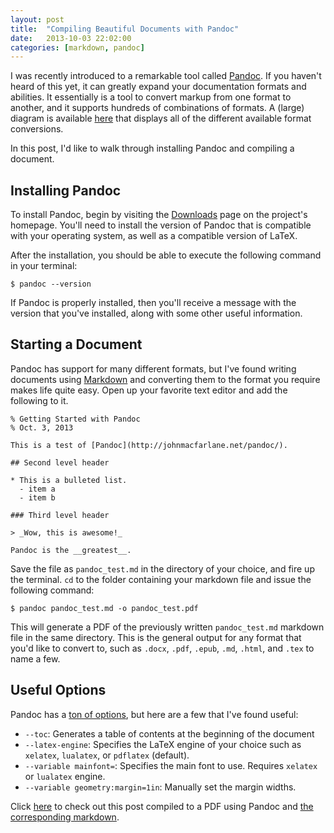 ```yaml
---
layout: post
title:  "Compiling Beautiful Documents with Pandoc"
date:   2013-10-03 22:02:00
categories: [markdown, pandoc]
---
```


I was recently introduced to a remarkable tool called [Pandoc](http://johnmacfarlane.net/pandoc/). If you haven't heard of this yet, it can greatly expand your documentation formats and abilities. It essentially is a tool to convert markup from one format to another, and it supports hundreds of combinations of formats. A (large) diagram is available [here](http://johnmacfarlane.net/pandoc/diagram.png) that displays all of the different available format conversions.

In this post, I'd like to walk through installing Pandoc and compiling a document.

## Installing Pandoc

To install Pandoc, begin by visiting the [Downloads](http://johnmacfarlane.net/pandoc/installing.html) page on the project's homepage. You'll need to install the version of Pandoc that is compatible with your operating system, as well as a compatible version of LaTeX.

After the installation, you should be able to execute the following command in your terminal:

<pre class="no-highlight"><code><span class="dollar">$</span> pandoc --version</code></pre>

If Pandoc is properly installed, then you'll receive a message with the version that you've installed, along with some other useful information.

## Starting a Document

Pandoc has support for many different formats, but I've found writing documents using [Markdown](http://en.wikipedia.org/wiki/Markdown) and converting them to the format you require makes life quite easy. Open up your favorite text editor and add the following to it.

<pre class="no-highlight"><code>% Getting Started with Pandoc
% Oct. 3, 2013

This is a test of [Pandoc](http://johnmacfarlane.net/pandoc/).

## Second level header

* This is a bulleted list.
  - item a
  - item b

### Third level header

> _Wow, this is awesome!_

Pandoc is the __greatest__.
</code></pre>

Save the file as `pandoc_test.md` in the directory of your choice, and fire up the terminal. `cd` to the folder containing your markdown file and issue the following command:

<pre class="no-highlight"><code><span class="dollar">$</span> pandoc pandoc_test.md -o pandoc_test.pdf</code></pre>

This will generate a PDF of the previously written `pandoc_test.md` markdown file in the same directory. This is the general output for any format that you'd like to convert to, such as `.docx`, `.pdf`, `.epub`, `.md`, `.html`, and `.tex` to name a few.

## Useful Options

Pandoc has a [ton of options](http://johnmacfarlane.net/pandoc/README.html#options), but here are a few that I've found useful:

* `--toc`: Generates a table of contents at the beginning of the document
* `--latex-engine`: Specifies the LaTeX engine of your choice such as `xelatex`, `lualatex`, or `pdflatex` (default).
* `--variable mainfont=`: Specifies the main font to use. Requires `xelatex` or `lualatex` engine.
* `--variable geometry:margin=1in`: Manually set the margin widths.

Click [here](/lib/pandoc.pdf) to check out this post compiled to a PDF using Pandoc and [the corresponding markdown](/lib/pandoc.txt).